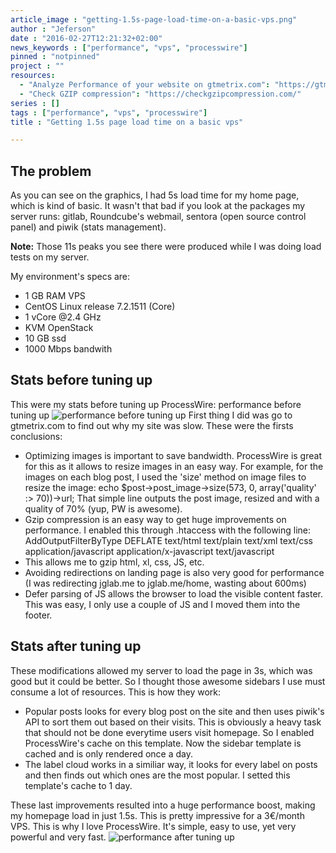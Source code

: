 ```yaml
---
article_image : "getting-1.5s-page-load-time-on-a-basic-vps.png"
author : "Jeferson"
date : "2016-02-27T12:21:32+02:00"
news_keywords : ["performance", "vps", "processwire"]
pinned : "notpinned"
project : ""
resources:
  - "Analyze Performance of your website on gtmetrix.com": "https://gtmetrix.com/"
  - "Check GZIP compression": "https://checkgzipcompression.com/"
series : []
tags : ["performance", "vps", "processwire"]
title : "Getting 1.5s page load time on a basic vps"

---
```

## The problem
As you can see on the graphics, I had 5s load time for my home page, which is kind of basic. It wasn't that bad if you look at the packages my server runs: gitlab, Roundcube's webmail, sentora (open source control panel) and piwik (stats management).

__Note:__ Those 11s peaks you see there were produced while I was doing load tests on my server.

My environment's specs are:
<!--more-->


* 1 GB RAM VPS
* CentOS Linux release 7.2.1511 (Core)
* 1 vCore @2.4 GHz
* KVM OpenStack
* 10 GB ssd
* 1000 Mbps bandwith

## Stats before tuning up
This were my stats before tuning up ProcessWire:
performance before tuning up
![performance before tuning up](/articles/img/getting-1.5s-page-load-time-on-a-basic-vps-1.png)
First thing I did was go to gtmetrix.com to find out why my site was slow. These were the firsts conclusions:

* Optimizing images is important to save bandwidth. ProcessWire is great for this as it allows to resize images in an easy way. For example, for the images on each blog post, I used the 'size' method on image files to resize the image: echo $post->post_image->size(573, 0, array('quality' :> 70))->url; That simple line outputs the post image, resized and with a quality of 70% (yup, PW is awesome).
* Gzip compression is an easy way to get huge improvements on performance. I enabled this through .htaccess with the following line:
AddOutputFilterByType DEFLATE text/html text/plain text/xml text/css application/javascript application/x-javascript text/javascript
* This allows me to gzip html, xl, css, JS, etc.
* Avoiding redirections on landing page is also very good for performance (I was redirecting jglab.me to jglab.me/home, wasting about 600ms)
* Defer parsing of JS allows the browser to load the visible content faster. This was easy, I only use a couple of JS and I moved them into the footer.

## Stats after tuning up

These modifications allowed my server to load the page in 3s, which was good but it could be better. So I thought those awesome sidebars I use must consume a lot of resources. This is how they work:

* Popular posts looks for every blog post on the site and then uses piwik's API to sort them out based on their visits. This is obviously a heavy task that should not be done everytime users visit homepage. So I enabled ProcessWire's cache on this template. Now the sidebar template is cached and is only rendered once a day.
* The label cloud works in a similiar way, it looks for every label on posts and then finds out which ones are the most popular. I setted this template's cache to 1 day.

These last improvements resulted into a huge performance boost, making my homepage load in just 1.5s. This is pretty impressive for a 3€/month VPS. This is why I love ProcessWire. It's simple, easy to use, yet very powerful and very fast.
![performance after tuning up](/articles/img/getting-1.5s-page-load-time-on-a-basic-vps-2.png)

